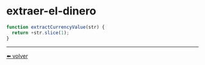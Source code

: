 # extraer-el-dinero

````js
function extractCurrencyValue(str) {
  return +str.slice(1);
}
````

---
[⬅️ volver](https://github.com/VictorHugoAguilar/javascript-interview-questions-explained/blob/main/theory/data-types/string/readme.md#extraer-el-dinero)
